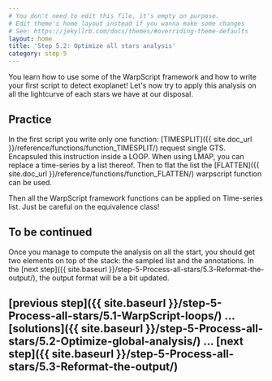 ```yaml
---
# You don't need to edit this file, it's empty on purpose.
# Edit theme's home layout instead if you wanna make some changes
# See: https://jekyllrb.com/docs/themes/#overriding-theme-defaults
layout: home
title: 'Step 5.2: Optimize all stars analysis'
category: step-5
---
```


You learn how to use some of the WarpScript framework and how to write your first script to detect exoplanet! Let's now try to apply this analysis on all the lightcurve of each stars we have at our disposal.

## Practice

In the first script you write only one function: [TIMESPLIT]({{ site.doc_url }}/reference/functions/function_TIMESPLIT/) request single GTS. Encapsuled this instruction inside a LOOP. When using LMAP, you can replace a time-series by a list thereof. Then to flat the list the [FLATTEN]({{ site.doc_url }}/reference/functions/function_FLATTEN/) warpscript function can be used.

Then all the WarpScript framework functions can be applied on Time-series list. Just be careful on the equivalence class!

## To be continued

Once you manage to compute the analysis on all the start, you should get two elements on top of the stack: the sampled list and the annotations. In the [next step]({{ site.baseurl }}/step-5-Process-all-stars/5.3-Reformat-the-output/), the output format will be a bit updated.

## [previous step]({{ site.baseurl }}/step-5-Process-all-stars/5.1-WarpScript-loops/) ... [solutions]({{ site.baseurl }}/step-5-Process-all-stars/5.2-Optimize-global-analysis/) ... [next step]({{ site.baseurl }}/step-5-Process-all-stars/5.3-Reformat-the-output/)